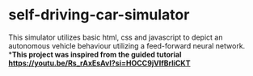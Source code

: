 # self-driving-car-simulator
This simulator utilizes basic html, css and javascript to depict an autonomous vehicle behaviour utilizing a feed-forward neural network. ***This project was inspired from the guided tutorial https://youtu.be/Rs_rAxEsAvI?si=HOCC9jVIfBrliCKT**
